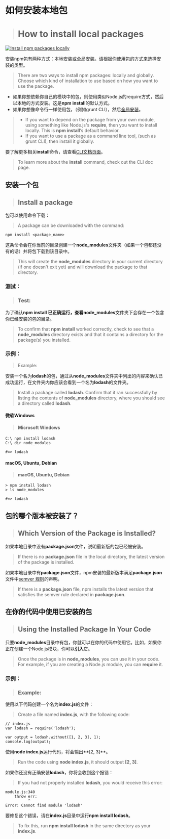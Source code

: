 # 如何安装本地包

> # How to install local packages

[![Install npm packages locally](http://img.youtube.com/vi/JDSfqFFbNYQ/0.jpg)](http://www.youtube.com/watch?v=JDSfqFFbNYQ "Install npm packages locally")

安装npm包有两种方式：本地安装或全局安装。请根据你使用包的方式来选择安装的类型。

> There are two ways to install npm packages: locally and globally. Choose which kind of installation to use based on how you want to use the package.

- 如果你想依赖你自己的模块中的包，则使用类似Node.js的require方式，然后以本地的方式安装。这是**npm install**的默认方式。
- 如果你想像命令行一样使用包，（例如grunt CLI），然后[全局安装](https://docs.npmjs.com/getting-started/installing-npm-packages-globally)。

> - If you want to depend on the package from your own module, using something like Node.js's **require**, then you want to install locally. This is **npm install**‘s default behavior.
> - If you want to use a package as a command line tool, (such as grunt CLI), then install it globally.

要了解更多相关**install**命令，请查看[CLI文档页面](https://docs.npmjs.com/cli/install)。

> To learn more about the **install** command, check out the CLI doc page.

## 安装一个包

> ## Install a package

包可以使用命令下载：

> A package can be downloaded with the command:

```
npm install <package_name>
```

这条命令会在你当前的目录创建一个**node_modules**文件夹（如果一个包都还没有的话）并将包下载到该目录中。

> This will create the **node_modules** directory in your current directory (if one doesn't exit yet) and will download the package to that directory.

### 测试：

> ### Test:

为了确认**npm install **已正确运行，查看**node_modules**文件夹下会存在一个包含你已经安装的包的目录。

> To confirm that **npm install** worked correctly, check to see that a **node_modules** directory exists and that it contains a directory for the package(s) you installed.

### 示例：

> Example:

安装一个名为**lodash**的包，通过从**node_modules**文件夹中列出的内容来确认已成功运行，在文件夹内你应该会看到一个名为**lodash**的文件夹。

> Install a package called **lodash**. Confirm that it ran successfully by listing the contents of **node_modules** directory, where you should see a directory called **lodash**.

#### 微软Windows

> #### Microsoft Windows

```
C:\ npm install lodash
C:\ dir node_modules

#=> lodash
```

#### macOS, Ubuntu, Debian

> #### macOS, Ubuntu, Debian

```
> npm install lodash
> ls node_modules

#=> lodash
```

## 包的哪个版本被安装了？

> ## Which Version of the Package is Installed?

如果本地目录中没有**package.json**文件，说明最新版的包已经被安装。

> If there is no **package.json** file in the local directory, the latest version of the package is installed.

如果本地目录中有**package.json**文件，npm安装的最新版本满足**package.json**文件中[semver 规则](https://docs.npmjs.com/getting-started/semantic-versioning)的声明。

>If there is a **package.json** file, npm installs the latest version that satisfies the semver rule declared in **package.json**.

## 在你的代码中使用已安装的包

> ## Using the Installed Package In Your Code

只要**node_modules**目录中有包，你就可以在你的代码中使用它。比如，如果你正在创建一个Node.js模块，你可以**引入**它。

> Once the package is in **node_modules**, you can use it in your code. For example, if you are creating a Node.js module, you can **require** it.

### 示例：

> ### Example:

使用以下代码创建一个名为**index.js**的文件：

> Create a file named **index.js**, with the following code:

```
// index.js
var lodash = require('lodash');

var output = lodash.without([1, 2, 3], 1);
console.log(output);
```

使用**node index.js**运行代码，将会输出**[2, 3]**。

> Run the code using **node index.js**, it should output **[2, 3]**.

如果你还没有正确安装**lodash**，你将会收到这个报错：

> If you had not properly installed **lodash**, you would receive this error:

```
module.js:340
	throw err:
		  ^
Error: Cannot find module 'lodash'
```

要修复这个错误，请在**index.js**目录中运行**npm install lodash**。

> To fix this, run **npm install lodash** in the same directory as your **index.js**.


